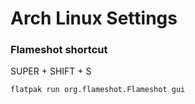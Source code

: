 # Arch Linux Settings

### Flameshot shortcut

SUPER + SHIFT + S

```bash
flatpak run org.flameshot.Flameshot gui
```
